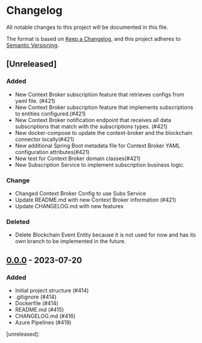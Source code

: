 # Changelog
All notable changes to this project will be documented in this file.

The format is based on [Keep a Changelog](https://keepachangelog.com/en/1.0.0/),
and this project adheres to [Semantic Versioning](https://semver.org/spec/v2.0.0.html).

## [Unreleased]

### Added
- New Context Broker subscription feature that retrieves configs from yaml file. (#421)
- New Context Broker subscription feature that implements subscriptions to entities configured.(#421)
- New Context Broker notification endpoint that receives all data subscriptions that match with the subscriptions types. (#421)
- New docker-compose to update the context-broker and the blockchain connector locally(#421)
- New additional Spring Boot metadata file for Context Broker YAML configuration attributes(#421)
- New test for Context Broker domain classes(#421)
- New Subscription Service to implement subscription business logic.
### Change
- Changed Context Broker Config to use Subs Service
- Update README.md with new Context Broker information (#421)
- Update CHANGELOG.md with new features

### Deleted
- Delete Blockchain Event Entity because it is not used for now and has its own branch to be implemented in the future.

## [0.0.0] - 2023-07-20
### Added
- Initial project structure (#414)
- .gitignore (#414)
- Dockerfile (#414)
- README.md (#415)
- CHANGELOG.md (#416)
- Azure Pipelines (#419)

[unreleased]:

[0.0.0]: https://dev.azure.com/in2Dome/DOME/_git/in2-dome-blockchain_connector?version=GTv0.0.0

